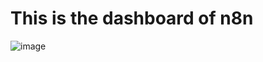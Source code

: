 # This is the dashboard of n8n
![image](https://github.com/user-attachments/assets/d3c6423d-61fc-4359-9a3e-a920c0f87131)
